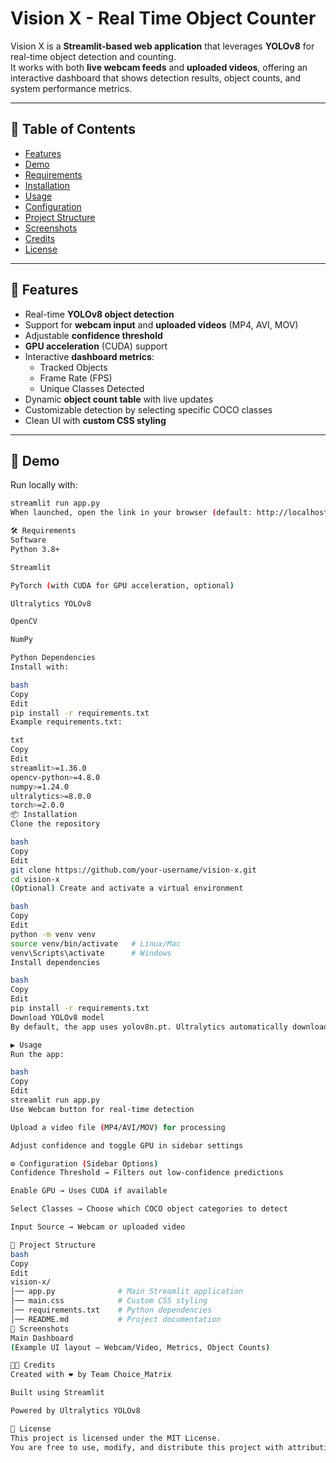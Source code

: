 # Vision X - Real Time Object Counter  

Vision X is a **Streamlit-based web application** that leverages **YOLOv8** for real-time object detection and counting.  
It works with both **live webcam feeds** and **uploaded videos**, offering an interactive dashboard that shows detection results, object counts, and system performance metrics.

---

## 📌 Table of Contents
- [Features](#-features)  
- [Demo](#-demo)  
- [Requirements](#-requirements)  
- [Installation](#-installation)  
- [Usage](#-usage)  
- [Configuration](#-configuration)  
- [Project Structure](#-project-structure)  
- [Screenshots](#-screenshots)  
- [Credits](#-credits)  
- [License](#-license)  

---

## 🚀 Features
- Real-time **YOLOv8 object detection**  
- Support for **webcam input** and **uploaded videos** (MP4, AVI, MOV)  
- Adjustable **confidence threshold**  
- **GPU acceleration** (CUDA) support  
- Interactive **dashboard metrics**:  
  - Tracked Objects  
  - Frame Rate (FPS)  
  - Unique Classes Detected  
- Dynamic **object count table** with live updates  
- Customizable detection by selecting specific COCO classes  
- Clean UI with **custom CSS styling**  

---

## 🎥 Demo
Run locally with:
```bash
streamlit run app.py
When launched, open the link in your browser (default: http://localhost:8501) to interact with the app.

🛠 Requirements
Software
Python 3.8+

Streamlit

PyTorch (with CUDA for GPU acceleration, optional)

Ultralytics YOLOv8

OpenCV

NumPy

Python Dependencies
Install with:

bash
Copy
Edit
pip install -r requirements.txt
Example requirements.txt:

txt
Copy
Edit
streamlit>=1.36.0
opencv-python>=4.8.0
numpy>=1.24.0
ultralytics>=8.0.0
torch>=2.0.0
📦 Installation
Clone the repository

bash
Copy
Edit
git clone https://github.com/your-username/vision-x.git
cd vision-x
(Optional) Create and activate a virtual environment

bash
Copy
Edit
python -m venv venv
source venv/bin/activate   # Linux/Mac
venv\Scripts\activate      # Windows
Install dependencies

bash
Copy
Edit
pip install -r requirements.txt
Download YOLOv8 model
By default, the app uses yolov8n.pt. Ultralytics automatically downloads it on first run.

▶️ Usage
Run the app:

bash
Copy
Edit
streamlit run app.py
Use Webcam button for real-time detection

Upload a video file (MP4/AVI/MOV) for processing

Adjust confidence and toggle GPU in sidebar settings

⚙️ Configuration (Sidebar Options)
Confidence Threshold → Filters out low-confidence predictions

Enable GPU → Uses CUDA if available

Select Classes → Choose which COCO object categories to detect

Input Source → Webcam or uploaded video

📂 Project Structure
bash
Copy
Edit
vision-x/
│── app.py              # Main Streamlit application
│── main.css            # Custom CSS styling
│── requirements.txt    # Python dependencies
│── README.md           # Project documentation
📸 Screenshots
Main Dashboard
(Example UI layout – Webcam/Video, Metrics, Object Counts)

👨‍💻 Credits
Created with ❤️ by Team Choice_Matrix

Built using Streamlit

Powered by Ultralytics YOLOv8

📜 License
This project is licensed under the MIT License.
You are free to use, modify, and distribute this project with attribution.

